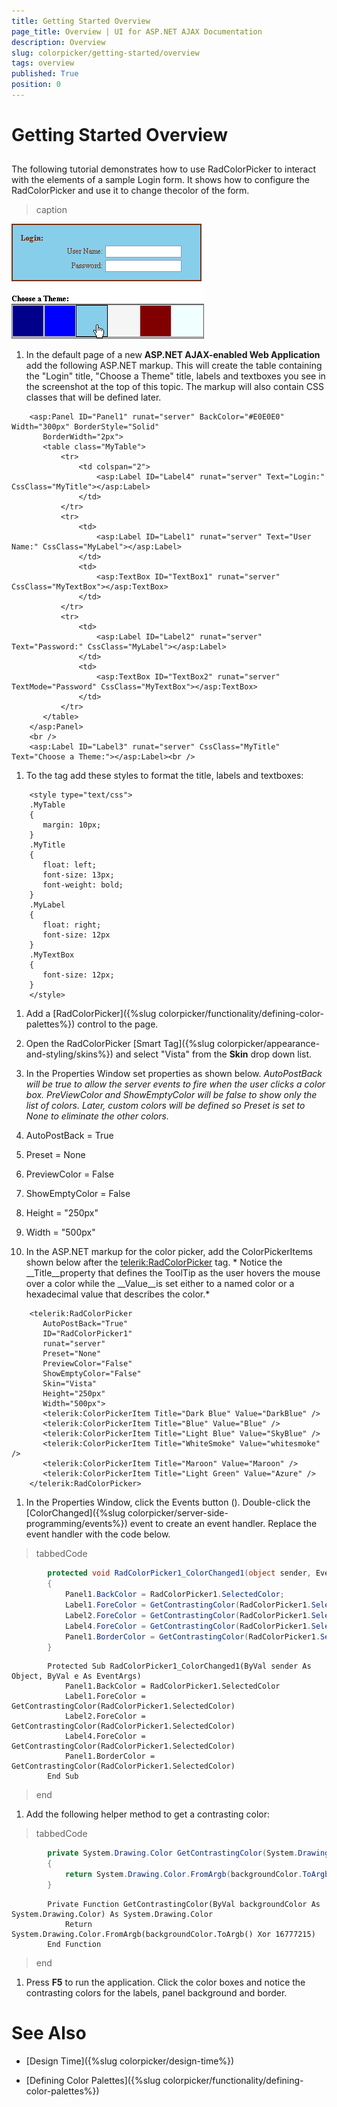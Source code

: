 ```yaml
---
title: Getting Started Overview
page_title: Overview | UI for ASP.NET AJAX Documentation
description: Overview
slug: colorpicker/getting-started/overview
tags: overview
published: True
position: 0
---
```


# Getting Started Overview



## 

The following tutorial demonstrates how to use RadColorPicker to interact with the elements of a sample Login form. It shows how to configure the RadColorPicker and use it to change thecolor of the form.
>caption 

![](images/colorpicker-gettingstarted001.png)

1. In the default page of a new __ASP.NET AJAX-enabled Web Application__ add the following ASP.NET markup. This will create the table containing the "Login" title, "Choose a Theme" title, labels and textboxes you see in the screenshot at the top of this topic. The markup will also contain CSS classes that will be defined later.

````ASPNET
	<asp:Panel ID="Panel1" runat="server" BackColor="#E0E0E0" Width="300px" BorderStyle="Solid"
	   BorderWidth="2px">
	   <table class="MyTable">
	       <tr>
	           <td colspan="2">
	               <asp:Label ID="Label4" runat="server" Text="Login:" CssClass="MyTitle"></asp:Label>
	           </td>
	       </tr>
	       <tr>
	           <td>
	               <asp:Label ID="Label1" runat="server" Text="User Name:" CssClass="MyLabel"></asp:Label>
	           </td>
	           <td>
	               <asp:TextBox ID="TextBox1" runat="server" CssClass="MyTextBox"></asp:TextBox>
	           </td>
	       </tr>
	       <tr>
	           <td>
	               <asp:Label ID="Label2" runat="server" Text="Password:" CssClass="MyLabel"></asp:Label>
	           </td>
	           <td>
	               <asp:TextBox ID="TextBox2" runat="server" TextMode="Password" CssClass="MyTextBox"></asp:TextBox>
	           </td>
	       </tr>
	   </table>
	</asp:Panel>
	<br />
	<asp:Label ID="Label3" runat="server" CssClass="MyTitle" Text="Choose a Theme:"></asp:Label><br /> 
````



1. To the <head> tag add these styles to format the title, labels and textboxes:

````ASPNET
	<style type="text/css">
	.MyTable
	{
	   margin: 10px;
	}
	.MyTitle
	{
	   float: left;
	   font-size: 13px;
	   font-weight: bold;
	}
	.MyLabel
	{
	   float: right;
	   font-size: 12px
	}
	.MyTextBox
	{
	   font-size: 12px;
	}
	</style> 	
````



1. Add a [RadColorPicker]({%slug colorpicker/functionality/defining-color-palettes%}) control to the page.

1. Open the RadColorPicker [Smart Tag]({%slug colorpicker/appearance-and-styling/skins%}) and select "Vista" from the __Skin__ drop down list.

1. In the Properties Window set properties as shown below. *AutoPostBack will be true to allow the server events to fire when the user clicks a color box. PreViewColor and ShowEmptyColor will be false to show only the list of colors. Later, custom colors will be defined so Preset is set to None to eliminate the other colors.*

1. AutoPostBack = True

1. Preset = None

1. PreviewColor = False

1. ShowEmptyColor = False

1. Height = "250px"

1. Width = "500px"

1. In the ASP.NET markup for the color picker, add the ColorPickerItems shown below after the <telerik:RadColorPicker> tag. *	Notice the __Title__property that defines the ToolTip as the user hovers the mouse over a color while the __Value__is set either to a named color or a hexadecimal value that describes the color.*

````ASPNET
	<telerik:RadColorPicker
	   AutoPostBack="True"
	   ID="RadColorPicker1"
	   runat="server"
	   Preset="None"
	   PreviewColor="False"
	   ShowEmptyColor="False"
	   Skin="Vista"
	   Height="250px"
	   Width="500px">
	   <telerik:ColorPickerItem Title="Dark Blue" Value="DarkBlue" />
	   <telerik:ColorPickerItem Title="Blue" Value="Blue" />
	   <telerik:ColorPickerItem Title="Light Blue" Value="SkyBlue" />
	   <telerik:ColorPickerItem Title="WhiteSmoke" Value="whitesmoke" />
	   <telerik:ColorPickerItem Title="Maroon" Value="Maroon" />
	   <telerik:ColorPickerItem Title="Light Green" Value="Azure" />
	</telerik:RadColorPicker> 
````



1. In the Properties Window, click the Events button (). Double-click the [ColorChanged]({%slug colorpicker/server-side-programming/events%}) event to create an event handler. Replace the event handler with the code below.

>tabbedCode

````C#
		protected void RadColorPicker1_ColorChanged1(object sender, EventArgs e)
		{
			Panel1.BackColor = RadColorPicker1.SelectedColor;
			Label1.ForeColor = GetContrastingColor(RadColorPicker1.SelectedColor);
			Label2.ForeColor = GetContrastingColor(RadColorPicker1.SelectedColor);
			Label4.ForeColor = GetContrastingColor(RadColorPicker1.SelectedColor);
			Panel1.BorderColor = GetContrastingColor(RadColorPicker1.SelectedColor);
		} 
````
````VB.NET
		Protected Sub RadColorPicker1_ColorChanged1(ByVal sender As Object, ByVal e As EventArgs)
			Panel1.BackColor = RadColorPicker1.SelectedColor
			Label1.ForeColor = GetContrastingColor(RadColorPicker1.SelectedColor)
			Label2.ForeColor = GetContrastingColor(RadColorPicker1.SelectedColor)
			Label4.ForeColor = GetContrastingColor(RadColorPicker1.SelectedColor)
			Panel1.BorderColor = GetContrastingColor(RadColorPicker1.SelectedColor)
		End Sub
````
>end

1. Add the following helper method to get a contrasting color:

>tabbedCode

````C#
		private System.Drawing.Color GetContrastingColor(System.Drawing.Color backgroundColor)
		{
			return System.Drawing.Color.FromArgb(backgroundColor.ToArgb() ^ 0x00ffffff);
		} 	
````
````VB.NET
		Private Function GetContrastingColor(ByVal backgroundColor As System.Drawing.Color) As System.Drawing.Color
			Return System.Drawing.Color.FromArgb(backgroundColor.ToArgb() Xor 16777215)
		End Function
````
>end

1. Press __F5__ to run the application. Click the color boxes and notice the contrasting colors for the labels, panel background and border.

# See Also

 * [Design Time]({%slug colorpicker/design-time%})

 * [Defining Color Palettes]({%slug colorpicker/functionality/defining-color-palettes%})
